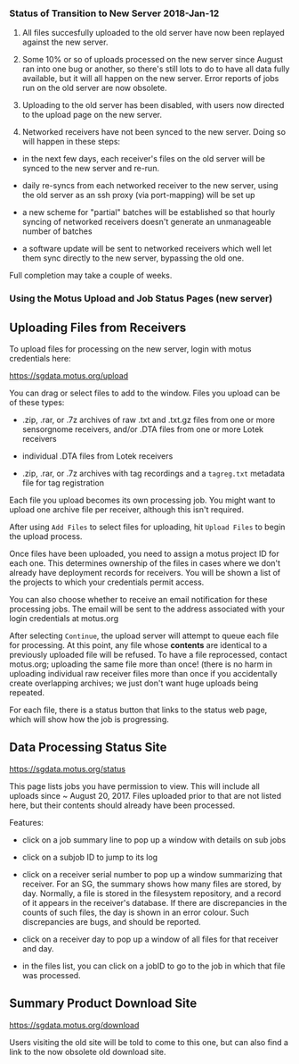 ### Status of Transition to New Server 2018-Jan-12 ###

1. All files succesfully uploaded to the old server have now been
replayed against the new server.

2. Some 10% or so of uploads processed on the new server since August ran
into one bug or another, so there's still lots to do to have all
data fully available, but it will all happen on the new server.
Error reports of jobs run on the old server are now obsolete.

3. Uploading to the old server has been disabled, with users now
directed to the upload page on the new server.

4. Networked receivers have not been synced to the new server.
Doing so will happen in these steps:

  - in the next few days, each receiver's files on the old server
    will be synced to the new server and re-run.

  - daily re-syncs from each networked receiver to the new server,
    using the old server as an ssh proxy (via port-mapping) will be
    set up

  - a new scheme for "partial" batches will be established so that
    hourly syncing of networked receivers doesn't generate an unmanageable
    number of batches

  - a software update will be sent to networked receivers which well let
    them sync directly to the new server, bypassing the old one.

Full completion may take a couple of weeks.

### Using the Motus Upload and Job Status Pages (new server) ###

## Uploading Files from Receivers ##

To upload files for processing on the new server, login with motus credentials here:

   https://sgdata.motus.org/upload

You can drag or select files to add to the window.  Files you upload can be
of these types:

 - .zip, .rar, or .7z archives of raw .txt and .txt.gz files from one or more
   sensorgnome receivers, and/or .DTA files from one or more Lotek receivers

 - individual .DTA files from Lotek receivers

 - .zip, .rar,  or .7z archives with tag recordings and a `tagreg.txt` metadata
   file for tag registration

Each file you upload becomes its own processing job.  You might want to upload
one archive file per receiver, although this isn't required.

After using `Add Files` to select files for uploading, hit `Upload
Files` to begin the upload process.

Once files have been uploaded, you need to assign a motus project ID
for each one.  This determines ownership of the files in cases where
we don't already have deployment records for receivers.  You will be
shown a list of the projects to which your credentials permit access.

You can also choose whether to receive an email notification for
these processing jobs.  The email will be sent to the address
associated with your login credentials at motus.org

After selecting `Continue`, the upload server will attempt to queue
each file for processing.  At this point, any file whose **contents**
are identical to a previously uploaded file will be refused.
To have a file reprocessed, contact motus.org; uploading the
same file more than once!  (there is no harm in uploading individual
raw receiver files more than once if you accidentally create overlapping
archives; we just don't want huge uploads being repeated.

For each file, there is a status button that links to the
status web page, which will show how the job is progressing.

## Data Processing Status Site ##

   https://sgdata.motus.org/status

This page lists jobs you have permission to view.  This will
include all uploads since ~ August 20, 2017.  Files uploaded
prior to that are not listed here, but their contents should
already have been processed.

Features:

- click on a job summary line to pop up a window with details
  on sub jobs

- click on a subjob ID to jump to its log

- click on a receiver serial number to pop up a window summarizing
  that receiver.  For an SG, the summary shows how many files are
  stored, by day.  Normally, a file is stored in the filesystem
  repository, and a record of it appears in the receiver's database.
  If there are discrepancies in the counts of such files, the day
  is shown in an error colour.  Such discrepancies are bugs, and
  should be reported.

- click on a receiver day to pop up a window of all files for that
  receiver and day.

- in the files list, you can click on a jobID to go to the job in
  which that file was processed.

## Summary Product Download Site ##

   https://sgdata.motus.org/download

Users visiting the old site will be told to come to this one,
but can also find a link to the now obsolete old download site.
